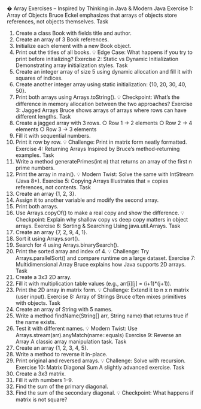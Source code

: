 � Array Exercises – Inspired by
Thinking in Java & Modern Java
Exercise 1: Array of Objects
Bruce Eckel emphasizes that arrays of objects store references, not objects themselves.
Task
1. Create a class Book with fields title and author.
2. Create an array of 3 Book references.
3. Initialize each element with a new Book object.
4. Print out the titles of all books.
💡 Edge Case: What happens if you try to print before initializing?
Exercise 2: Static vs Dynamic Initialization
Demonstrating array initialization styles.
Task
1. Create an integer array of size 5 using dynamic allocation and fill it with squares of
indices.
2. Create another integer array using static initialization: {10, 20, 30, 40, 50}.
3. Print both arrays using Arrays.toString().
💡 Checkpoint: What’s the difference in memory allocation between the two approaches?
Exercise 3: Jagged Arrays
Bruce shows arrays of arrays where rows can have different lengths.
Task
1. Create a jagged array with 3 rows.
○ Row 1 → 2 elements
○ Row 2 → 4 elements
○ Row 3 → 3 elements
2. Fill it with sequential numbers.
3. Print it row by row.
💡 Challenge: Print in matrix form neatly formatted.
Exercise 4: Returning Arrays
Inspired by Bruce’s method-returning examples.
Task
1. Write a method generatePrimes(int n) that returns an array of the first n prime
numbers.
2. Print the array in main().
💡 Modern Twist: Solve the same with IntStream (Java 8+).
Exercise 5: Copying Arrays
Illustrates that = copies references, not contents.
Task
1. Create an array {1, 2, 3}.
2. Assign it to another variable and modify the second array.
3. Print both arrays.
4. Use Arrays.copyOf() to make a real copy and show the difference.
💡 Checkpoint: Explain why shallow copy vs deep copy matters in object arrays.
Exercise 6: Sorting & Searching
Using java.util.Arrays.
Task
1. Create an array {7, 2, 9, 4, 1}.
2. Sort it using Arrays.sort().
3. Search for 4 using Arrays.binarySearch().
4. Print the sorted array and index of 4.
💡 Challenge: Try Arrays.parallelSort() and compare runtime on a large dataset.
Exercise 7: Multidimensional Array
Bruce explains how Java supports 2D arrays.
Task
1. Create a 3x3 2D array.
2. Fill it with multiplication table values (e.g., arr[i][j] = (i+1)*(j+1)).
3. Print the 2D array in matrix form.
💡 Challenge: Extend it to n x n matrix (user input).
Exercise 8: Array of Strings
Bruce often mixes primitives with objects.
Task
1. Create an array of String with 5 names.
2. Write a method findName(String[] arr, String name) that returns true if
the name exists.
3. Test it with different names.
💡 Modern Twist: Use Arrays.stream(arr).anyMatch(name::equals)
Exercise 9: Reverse an Array
A classic array manipulation task.
Task
1. Create an array {1, 2, 3, 4, 5}.
2. Write a method to reverse it in-place.
3. Print original and reversed arrays.
💡 Challenge: Solve with recursion.
Exercise 10: Matrix Diagonal Sum
A slightly advanced exercise.
Task
1. Create a 3x3 matrix.
2. Fill it with numbers 1–9.
3. Find the sum of the primary diagonal.
4. Find the sum of the secondary diagonal.
💡 Checkpoint: What happens if matrix is not square?
